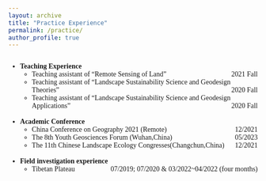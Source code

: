 ```yaml
---
layout: archive
title: "Practice Experience"
permalink: /practice/
author_profile: true
---
```


<span style="font-family: 'euclid';">
<p style="overflow: hidden">
<span style="font-family: Euclid">
<ul>
<li>
<span style="float: left">
<b>Teaching Experience</b></span>
<br>
<ul><li>Teaching assistant of “Remote Sensing of Land”<span style="float: right">2021 Fall</span></li>
<li>Teaching assistant of “Landscape Sustainability Science and Geodesign Theories”<span style="float: right">2020 Fall</span></li>
<li>Teaching assistant of “Landscape Sustainability Science and Geodesign Applications”<span style="float: right">2020 Fall</span></li></ul>
<br>



<li>
<span style="float: left">
<b>Academic Conference</b></span>

<br>
<ul>
	<li>China Conference on Geography 2021 (Remote)<span style="float: right">12/2021</span></li>
	<li>The 8th Youth Geosciences Forum (Wuhan,China)<span style="float: right">05/2023</span></li>
	<li>The 11th Chinese Landscape Ecology Congresses(Changchun,China)<span style="float: right">12/2021</span></li>
</ul>
<br>

<li>
<span style="float: left">
<b>Field investigation experience</b></span>
<br>
<ul><li>Tibetan Plateau<span style="float: right">07/2019; 07/2020 & 03/2022~04/2022 (four months)</span></li>
</ul>
<br>

















